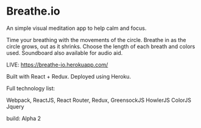 # Breathe.io

An simple visual meditation app to help calm and focus.

Time your breathing with the movements of the circle. Breathe in as the circle grows, out as it shrinks. Choose the length of each breath and colors used. Soundboard also available for audio aid.

LIVE: https://breathe-io.herokuapp.com/

Built with React + Redux. Deployed using Heroku.


Full technology list:

Webpack,
ReactJS,
React Router,
Redux,
GreensockJS
HowlerJS
ColorJS
Jquery

build: Alpha 2

